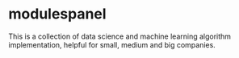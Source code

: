 # modulespanel

This is a collection of data science and machine learning algorithm implementation,
helpful for small, medium and big companies.





